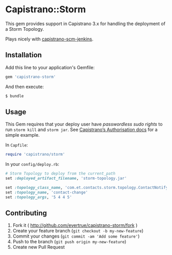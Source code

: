 # Capistrano::Storm

This gem provides support in Capistrano 3.x for handling the deployment of a Storm Topology.

Plays nicely with [capistrano-scm-jenkins](https://github.com/lidaobing/capistrano-scm-jenkins).

## Installation

Add this line to your application's Gemfile:

```ruby
gem 'capistrano-storm'
```

And then execute:

```bash
$ bundle
```

## Usage

This Gem requires that your deploy user have *passwordless sudo rights* to run
`storm kill` and `storm jar`. See [Capistrano’s Authorisation docs](http://capistranorb.com/documentation/getting-started/authentication-and-authorisation/#toc_8)
for a simple example.

In `Capfile`:
```ruby
require 'capistrano/storm'
```

In your `config/deploy.rb`:

```ruby
# Storm Topology to deploy from the current_path
set :deployed_artifact_filename, 'storm-topology.jar'

set :topology_class_name, 'com.et.contacts.storm.topology.ContactNotifyTopology'
set :topology_name, 'contact-change'
set :topology_args, '5 4 4 5'
```

## Contributing

1. Fork it ( http://github.com/evertrue/capistrano-storm/fork )
2. Create your feature branch (`git checkout -b my-new-feature`)
3. Commit your changes (`git commit -am 'Add some feature'`)
4. Push to the branch (`git push origin my-new-feature`)
5. Create new Pull Request
